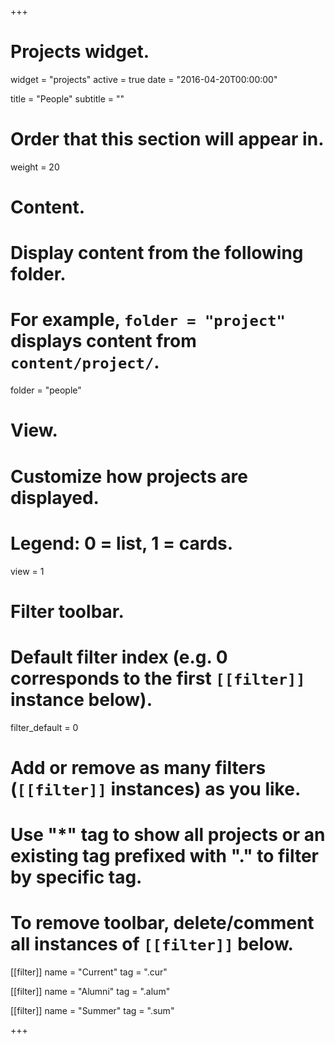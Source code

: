 +++
# Projects widget.
widget = "projects"
active = true
date = "2016-04-20T00:00:00"

title = "People"
subtitle = ""

# Order that this section will appear in.
weight = 20

# Content.
# Display content from the following folder.
# For example, `folder = "project"` displays content from `content/project/`.
folder = "people"

# View.
# Customize how projects are displayed.
# Legend: 0 = list, 1 = cards.
view = 1

# Filter toolbar.

# Default filter index (e.g. 0 corresponds to the first `[[filter]]` instance below).
filter_default = 0

# Add or remove as many filters (`[[filter]]` instances) as you like.
# Use "*" tag to show all projects or an existing tag prefixed with "." to filter by specific tag.
# To remove toolbar, delete/comment all instances of `[[filter]]` below.

[[filter]]
  name = "Current"
  tag = ".cur"
  
[[filter]]
  name = "Alumni"
  tag = ".alum"
  
[[filter]]
  name = "Summer"
  tag = ".sum"

+++

